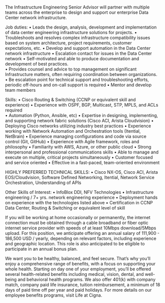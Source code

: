 The Infrastructure Engineering Senior Advisor will partner with multiple teams across the enterprise to design and support our enterprise Data Center network infrastructure. 

Job duties:
•    Leads the design, analysis, development and implementation of data center engineering infrastructure solutions for projects. 
•    Troubleshoots and resolves complex infrastructure compatibility issues based on system architecture, project requirements, customer expectations, etc.
•    Develop and support automation in the Data Center network infrastructure
•    Escalation contact for issues in the Data Center network 
•    Self-motivated and able to produce documentation and development of best practices.  
•    Provides counsel and advice to top management on significant Infrastructure matters, often requiring coordination between organizations.
•    Be escalation point for technical support and troubleshooting efforts, periodic off-hours and on-call support is required
•    Mentor and develop team members

Skills:
•    Cisco Routing & Switching (CCNP or equivalent skill and experience)
•    Experience with OSPF, BGP, Multicast, STP, MPLS, and ACLs required    
•    Automation (Python, Ansible, etc)
•    Expertise in designing, implementing, and supporting network fabric solutions (Cisco ACI, Arista Cloudvision)
•    Deploying Cisco networks utilizing industry best practices
•    Experience working with Network Automation and Orchestration tools (Itential, NetBrain)
•    Experience managing configurations and code via source control (Git, GitHub)
•    Experience with Agile framework, roles and philosophy
•    Familiarity with AWS, Azure, or other public cloud
•    Strong interpersonal and professional communications skills
•    Able to manage and execute on multiple, critical projects simultaneously
•    Customer focused and service oriented
•    Effective in a fast-paced, team-oriented environment

 
HIGHLY PREFERRED TECHNICAL SKILLS:
•    Cisco NX-OS, Cisco ACI, Arista EOS/Cloudvision, Software Defined Networking, Itential, Network Service Orchestration, Understanding of APIs
 
Other Skills of Interest:
•    InfoBlox DDI, NFV Technologies
•    Infrastructure engineering / 7+ yrs. network engineering experience
•    Deployment hands on experience with the technologies listed above
•    Certification in CCNP Data Center, Routing & Switching or equivalent level of skill

If you will be working at home occasionally or permanently, the internet connection must be obtained through a cable broadband or fiber optic internet service provider with speeds of at least 10Mbps download/5Mbps upload.
For this position, we anticipate offering an annual salary of 111,900 - 186,500 USD / yearly, depending on relevant factors, including experience and geographic location.
This role is also anticipated to be eligible to participate in an annual bonus plan.

We want you to be healthy, balanced, and feel secure. That’s why you’ll enjoy a comprehensive range of benefits, with a focus on supporting your whole health. Starting on day one of your employment, you’ll be offered several health-related benefits including medical, vision, dental, and well-being and behavioral health programs. We also offer 401(k) with company match, company paid life insurance, tuition reimbursement, a minimum of 18 days of paid time off per year and paid holidays. For more details on our employee benefits programs, visit Life at Cigna.